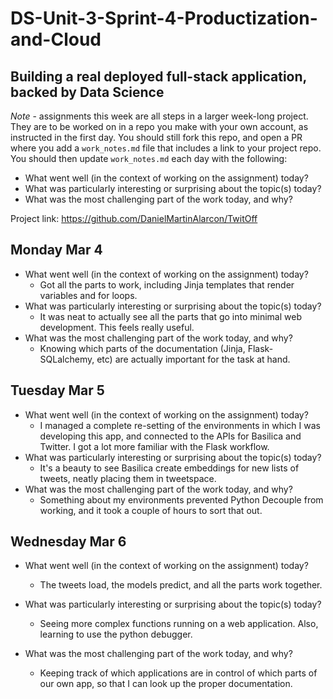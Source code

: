 # DS-Unit-3-Sprint-4-Productization-and-Cloud
Building a real deployed full-stack application, backed by Data Science
--------------------

*Note* - assignments this week are all steps in a larger week-long project. They
are to be worked on in a repo you make with your own account, as instructed in
the first day. You should still fork this repo, and open a PR where you add a
`work_notes.md` file that includes a link to your project repo. You should then
update `work_notes.md` each day with the following:

- What went well (in the context of working on the assignment) today?
- What was particularly interesting or surprising about the topic(s) today?
- What was the most challenging part of the work today, and why?

Project link: https://github.com/DanielMartinAlarcon/TwitOff

## Monday Mar 4
- What went well (in the context of working on the assignment) today?
    - Got all the parts to work, including Jinja templates that render variables and for loops.
- What was particularly interesting or surprising about the topic(s) today?
    - It was neat to actually see all the parts that go into minimal web development. This feels really useful.
- What was the most challenging part of the work today, and why?
    - Knowing which parts of the documentation (Jinja, Flask-SQLalchemy, etc) are actually important for the task at hand.

## Tuesday Mar 5
- What went well (in the context of working on the assignment) today?
    - I managed a complete re-setting of the environments in which I was developing this app, and connected to the APIs for Basilica and Twitter.  I got a lot more familiar with the Flask workflow.
- What was particularly interesting or surprising about the topic(s) today?
    - It's a beauty to see Basilica create embeddings for new lists of tweets, neatly placing them in tweetspace.
- What was the most challenging part of the work today, and why?
    - Something about my environments prevented Python Decouple from working, and it took a couple of hours to sort that out. 

## Wednesday Mar 6
- What went well (in the context of working on the assignment) today?
    - The tweets load, the models predict, and all the parts work together.

- What was particularly interesting or surprising about the topic(s) today?
    - Seeing more complex functions running on a web application. Also, learning to use the python debugger.
- What was the most challenging part of the work today, and why?
    - Keeping track of which applications are in control of which parts of our own app, so that I can look up the proper documentation.